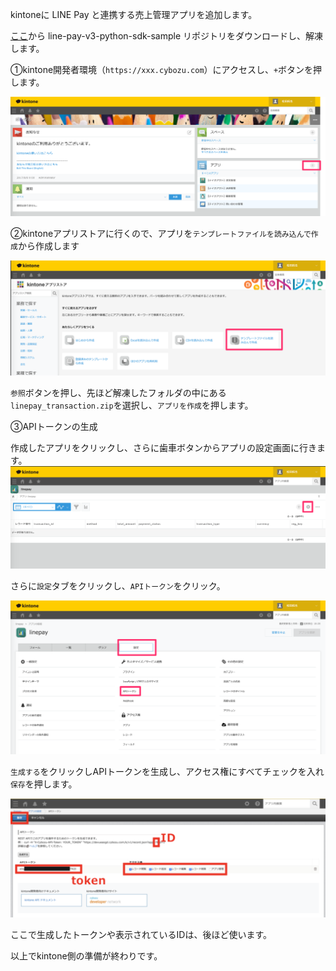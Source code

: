 kintoneに LINE Pay と連携する売上管理アプリを追加します。

[ここ](https://github.com/maztak/line-pay-v3-python-sdk-sample/archive/master.zip)から line-pay-v3-python-sdk-sample リポジトリをダウンロードし、解凍します。

①kintone開発者環境（`https://xxx.cybozu.com`）にアクセスし、`+`ボタンを押します。

![kintone_portal](https://raw.githubusercontent.com/maztak/katacoda-scenarios/master/setup-kintone-sales-management-app/img/kintone_portal.png)

②kintoneアプリストアに行くので、アプリを`テンプレートファイルを読み込んで作成`から作成します

![kintone_app_store](https://raw.githubusercontent.com/maztak/katacoda-scenarios/master/setup-kintone-sales-management-app/img/kintone_app_store.png)

`参照`ボタンを押し、先ほど解凍したフォルダの中にある`linepay_transaction.zip`を選択し、`アプリを作成`を押します。

③APIトークンの生成

作成したアプリをクリックし、さらに歯車ボタンからアプリの設定画面に行きます。
![kintone_linepay_record_list](https://raw.githubusercontent.com/maztak/katacoda-scenarios/master/setup-kintone-sales-management-app/img/kintone_linepay_record_list.png)


さらに`設定`タブをクリックし、`APIトークン`をクリック。

![kintone_app_setting](https://raw.githubusercontent.com/maztak/katacoda-scenarios/master/setup-kintone-sales-management-app/img/kintone_app_setting.png)

`生成する`をクリックしAPIトークンを生成し、アクセス権にすべてチェックを入れ`保存`を押します。

![kintone_api_token](https://raw.githubusercontent.com/maztak/katacoda-scenarios/master/setup-kintone-sales-management-app/img/kintone_api_token_generated.png)

ここで生成したトークンや表示されているIDは、後ほど使います。

以上でkintone側の準備が終わりです。